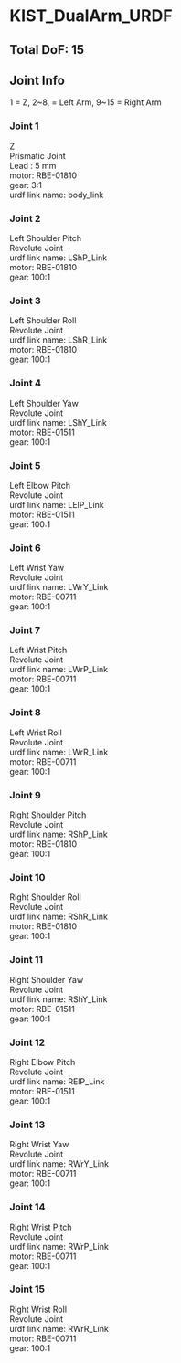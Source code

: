 # KIST_DualArm_URDF

## Total DoF: 15

## Joint Info
1 = Z, 2\~8, = Left Arm, 9\~15 = Right Arm


### Joint 1
Z   
Prismatic Joint   
Lead : 5 mm   
motor: RBE-01810   
gear: 3:1   
urdf link name: body_link

### Joint 2
Left Shoulder Pitch   
Revolute Joint   
urdf link name: LShP_Link   
motor: RBE-01810   
gear: 100:1   

### Joint 3
Left Shoulder Roll   
Revolute Joint   
urdf link name: LShR_Link   
motor: RBE-01810   
gear: 100:1   

### Joint 4
Left Shoulder Yaw   
Revolute Joint   
urdf link name: LShY_Link   
motor: RBE-01511   
gear: 100:1   

### Joint 5
Left Elbow Pitch   
Revolute Joint   
urdf link name: LElP_Link   
motor: RBE-01511   
gear: 100:1   

### Joint 6
Left Wrist Yaw   
Revolute Joint   
urdf link name: LWrY_Link   
motor: RBE-00711   
gear: 100:1   

### Joint 7
Left Wrist Pitch   
Revolute Joint   
urdf link name: LWrP_Link   
motor: RBE-00711   
gear: 100:1   

### Joint 8
Left Wrist Roll   
Revolute Joint   
urdf link name: LWrR_Link   
motor: RBE-00711   
gear: 100:1   

### Joint 9
Right Shoulder Pitch   
Revolute Joint   
urdf link name: RShP_Link   
motor: RBE-01810   
gear: 100:1   

### Joint 10
Right Shoulder Roll   
Revolute Joint   
urdf link name: RShR_Link   
motor: RBE-01810   
gear: 100:1   

### Joint 11
Right Shoulder Yaw   
Revolute Joint   
urdf link name: RShY_Link   
motor: RBE-01511   
gear: 100:1   

### Joint 12
Right Elbow Pitch   
Revolute Joint   
urdf link name: RElP_Link   
motor: RBE-01511   
gear: 100:1   

### Joint 13
Right Wrist Yaw   
Revolute Joint   
urdf link name: RWrY_Link   
motor: RBE-00711   
gear: 100:1   

### Joint 14
Right Wrist Pitch   
Revolute Joint   
urdf link name: RWrP_Link   
motor: RBE-00711   
gear: 100:1   

### Joint 15
Right Wrist Roll   
Revolute Joint   
urdf link name: RWrR_Link   
motor: RBE-00711   
gear: 100:1   
